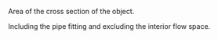 Area of the cross section of the object.


<!-- comment -->


Including the pipe fitting and excluding the interior flow space.
